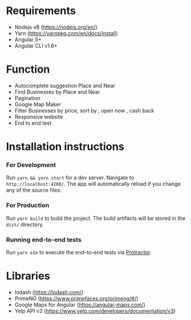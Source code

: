 # Requirements

* Nodejs v8 (https://nodejs.org/en/)
* Yarn (https://yarnpkg.com/en/docs/install)
* Angular 5+
* Angular CLI v1.6+
# Function
- Autocomplete suggestion Place and Near
- Find Businesses by Place and Near
- Pagination
- Google Map Maker
- Filter Businesses by price, sort by , open now , cash back
- Responsive website
- End to end test 
# Installation instructions
 ### For Development
  Run `yarn && yarn start` for a dev server. Navigate to `http://localhost:4200/`. The app will automatically reload if you change any of the source files.
 ### For Production
  Run `yarn build` to build the project. The build artifacts will be stored in the `dist/` directory.  
 ### Running end-to-end tests
  Run `yarn e2e` to execute the end-to-end tests via [Protractor](http://www.protractortest.org/).
  
# Libraries
 - lodash (https://lodash.com/)
 - PrimeNG (https://www.primefaces.org/primeng/#/)
 - Google Maps for Angular (https://angular-maps.com/)
 - Yelp API v3 (https://www.yelp.com/developers/documentation/v3)


